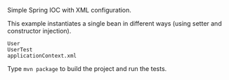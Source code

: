 Simple Spring IOC with XML configuration.

This example instantiates a single bean in different ways (using setter and constructor injection).
```
User
UserTest
applicationContext.xml
```

Type `mvn package` to build the project and run the tests.
